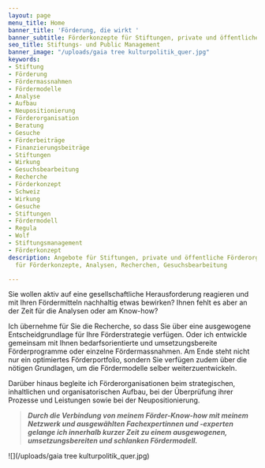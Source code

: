 ```yaml
---
layout: page
menu_title: Home
banner_title: 'Förderung, die wirkt '
banner_subtitle: Förderkonzepte für Stiftungen, private und öffentliche Förderorganisationen
seo_title: Stiftungs- und Public Management
banner_image: "/uploads/gaia tree kulturpolitik_quer.jpg"
keywords:
- Stiftung
- Förderung
- Fördermassnahmen
- Fördermodelle
- Analyse
- Aufbau
- Neupositionierung
- Förderorganisation
- Beratung
- Gesuche
- Förderbeiträge
- Finanzierungsbeiträge
- Stiftungen
- Wirkung
- Gesuchsbearbeitung
- Recherche
- Förderkonzept
- Schweiz
- Wirkung
- Gesuche
- Stiftungen
- Fördermodell
- Regula
- Wolf
- Stiftungsmanagement
- Förderkonzept
description: Angebote für Stiftungen, private und öffentliche Förderorganisationen
  für Förderkonzepte, Analysen, Recherchen, Gesuchsbearbeitung

---
```

Sie wollen aktiv auf eine gesellschaftliche Herausforderung reagieren und mit Ihren Fördermitteln nachhaltig etwas bewirken? Ihnen fehlt es aber an der Zeit für die Analysen oder am Know-how?

Ich übernehme für Sie die Recherche, so dass Sie über eine ausgewogene Entscheidgrundlage für Ihre Förderstrategie verfügen. Oder ich entwickle gemeinsam mit Ihnen bedarfsorientierte und umsetzungsbereite Förderprogramme oder einzelne Fördermassnahmen. Am Ende steht nicht nur ein optimiertes Förderportfolio, sondern Sie verfügen zudem über die nötigen Grundlagen, um die Fördermodelle selber weiterzuentwickeln.

Darüber hinaus begleite ich Förderorganisationen beim strategischen, inhaltlichen und organisatorischen Aufbau, bei der Überprüfung ihrer Prozesse und Leistungen sowie bei der Neupositionierung. 

> **_Durch die Verbindung von meinem Förder-Know-how mit meinem Netzwerk und ausgewählten Fachexpertinnen und -experten gelange ich innerhalb kurzer Zeit zu einem ausgewogenen, umsetzungsbereiten und schlanken Fördermodell._**

![](/uploads/gaia tree kulturpolitik_quer.jpg)